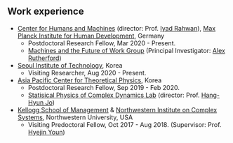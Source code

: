Work experience
------
* [Center for Humans and Machines](https://www.mpib-berlin.mpg.de/chm) (director: Prof. [Iyad Rahwan](https://rahwan.me/)), [Max Planck Institute for Human Development](https://www.mpib-berlin.mpg.de/en), Germany
  * Postdoctoral Research Fellow, Mar 2020 - Present.
  * [Machines and the Future of Work Group](https://www.mpib-berlin.mpg.de/444689/theme-machines-and-the-future-of-work) (Principal Investigator: [Alex Rutherford](http://www.alexrutherford.org/))
* [Seoul Institute of Technology](http://www.sit.re.kr/user/nd24537.do?menuCode=engsite), Korea
  * Visiting Researcher, Aug 2020 - Present.
* [Asia Pacific Center for Theoretical Physics](https://www.apctp.org/main/index.php), Korea 
  * Postdoctoral Research Fellow, Sep 2019 - Feb 2020.
  * [Statisical Physics of Complex Dynamics Lab](https://sites.google.com/site/codylab2/) (director: Prof. [Hang-Hyun Jo](https://sites.google.com/site/h2jo23/))
* [Kellogg School of Management](https://www.kellogg.northwestern.edu) & [Northwestern Institute on Complex Systems](https://www.nico.northwestern.edu), Northwestern University, USA
  * Visiting Predoctoral Fellow, Oct 2017 - Aug 2018. (Supervisor: Prof. [Hyejin Youn](http://hyoun.me/))
